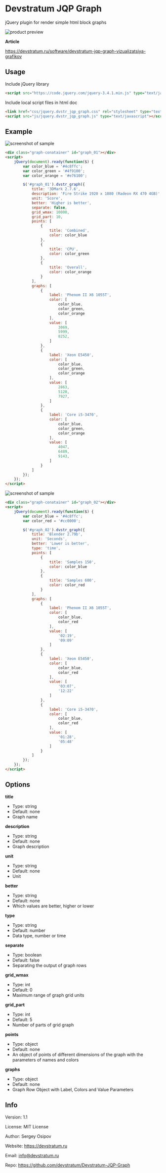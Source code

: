 # Devstratum JQP Graph

jQuery plugin for render simple html block graphs

![product preview](https://github.com/devstratum/Devstratum-JQP-Graph/blob/master/devstratum-jqp-graph.jpg)

**Article**

https://devstratum.ru/software/devstratum-jqp-graph-vizualizatsiya-grafikov

## Usage

Include jQuery library

```html
<script src="https://code.jquery.com/jquery-3.4.1.min.js" type="text/javascript"></script>
```

Include local script files in html doc

```html
<link href="css/jquery.dvstr_jqp_graph.css" rel="stylesheet" type="text/css"/>
<script src="js/jquery.dvstr_jqp_graph.js" type="text/javascript"></script>
```
## Example

![screenshot of sample](http://devstratum.ru/images/articles/2019/11/devstratum-jqp-graph-vizualizatsiya-grafikov/devstratum-jqp-graph-vizualizatsiya-grafikov_example.jpg)

```html
<div class="graph-conatainer" id="graph_01"></div>
<script>
    jQuery(document).ready(function($) {
        var color_blue = '#4c8ffc';
        var color_green = '#4f9100';
        var color_orange = '#e76100';

        $('#graph_01').dvstr_graph({
            title: '3DMark 2.7.6',
            description: 'Fire Strike 1920 x 1080 (Radeon RX 470 4GB)',
            unit: 'Score',
            better: 'Higher is better',
            separate: false,
            grid_wmax: 10000,
            grid_part: 10,
            points: [
                {
                    title: 'Combined',
                    color: color_blue
                },
                {
                    title: 'CPU',
                    color: color_green
                },
                {
                    title: 'Overall',
                    color: color_orange
                }
            ],
            graphs: [
                {
                    label: 'Phenom II X6 1055T',
                    color: [
                        color_blue,
                        color_green,
                        color_orange
                    ],
                    value: [
                        3069,
                        5999,
                        8252,
                    ]
                },
                {
                    label: 'Xeon E5450',
                    color: [
                        color_blue,
                        color_green,
                        color_orange
                    ],
                    value: [
                        2863,
                        5120,
                        7927,
                    ]
                },
                {
                    label: 'Core i5-3470',
                    color: [
                        color_blue,
                        color_green,
                        color_orange
                    ],
                    value: [
                        4047,
                        6489,
                        9143,
                    ]
                }
            ]
        });
    });
</script>
```
![screenshot of sample](http://devstratum.ru/images/articles/2019/11/devstratum-jqp-graph-vizualizatsiya-grafikov/devstratum-jqp-graph-vizualizatsiya-grafikov_example-time.jpg)

```html
<div class="graph-conatainer" id="graph_02"></div>
<script>
    jQuery(document).ready(function($) {
        var color_blue = '#4c8ffc';
        var color_red = '#cc0000';

        $('#graph_02').dvstr_graph({
            title: 'Blender 2.79b',
            unit: 'Seconds',
            better: 'Lower is better',
            type: 'time',
            points: [
                {
                    title: 'Samples 150',
                    color: color_blue
                },
                {
                    title: 'Samples 600',
                    color: color_red
                }
            ],
            graphs: [
                {
                    label: 'Phenom II X6 1055T',
                    color: [
                        color_blue,
                        color_red
                    ],
                    value: [
                        '02:19',
                        '09:09'
                    ]
                },
                {
                    label: 'Xeon E5450',
                    color: [
                        color_blue,
                        color_red
                    ],
                    value: [
                        '03:07',
                        '12:22'
                    ]
                },
                {
                    label: 'Core i5-3470',
                    color: [
                        color_blue,
                        color_red
                    ],
                    value: [
                        '01:28',
                        '05:48'
                    ]
                }
            ]
        });
    });
</script>
```

## Options

**title**

* Type: string
* Default: none
* Graph name

**description**

* Type: string
* Default: none
* Graph description

**unit**

* Type: string
* Default: none
* Unit

**better**

* Type: string
* Default: none
* Which values are better, higher or lower

**type**
* Type: string
* Default: number
* Data type, number or time

**separate**

* Type: boolean
* Default: false
* Separating the output of graph rows

**grid_wmax**
* Type: int
* Default: 0
* Maximum range of graph grid units

**grid_part**

* Type: int
* Default: 5
* Number of parts of grid graph

**points**

* Type: object
* Default: none
* An object of points of different dimensions of the graph with the parameters of names and colors

**graphs**

* Type: object
* Default: none
* Graph Row Object with Label, Colors and Value Parameters

## Info

Version: 1.1

License: MIT License

Author: Sergey Osipov

Website: https://devstratum.ru

Email: info@devstratum.ru

Repo: https://github.com/devstratum/Devstratum-JQP-Graph
